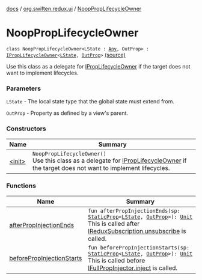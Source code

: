 [docs](../../index.md) / [org.swiften.redux.ui](../index.md) / [NoopPropLifecycleOwner](./index.md)

# NoopPropLifecycleOwner

`class NoopPropLifecycleOwner<LState : `[`Any`](https://kotlinlang.org/api/latest/jvm/stdlib/kotlin/-any/index.html)`, OutProp> : `[`IPropLifecycleOwner`](../-i-prop-lifecycle-owner/index.md)`<`[`LState`](index.md#LState)`, `[`OutProp`](index.md#OutProp)`>` [(source)](https://github.com/protoman92/KotlinRedux/tree/master/common/common-ui/src/main/kotlin/org/swiften/redux/ui/Container.kt#L36)

Use this class as a delegate for [IPropLifecycleOwner](../-i-prop-lifecycle-owner/index.md) if the target does not want to implement
lifecycles.

### Parameters

`LState` - The local state type that the global state must extend from.

`OutProp` - Property as defined by a view's parent.

### Constructors

| Name | Summary |
|---|---|
| [&lt;init&gt;](-init-.md) | `NoopPropLifecycleOwner()`<br>Use this class as a delegate for [IPropLifecycleOwner](../-i-prop-lifecycle-owner/index.md) if the target does not want to implement lifecycles. |

### Functions

| Name | Summary |
|---|---|
| [afterPropInjectionEnds](after-prop-injection-ends.md) | `fun afterPropInjectionEnds(sp: `[`StaticProp`](../-static-prop/index.md)`<`[`LState`](index.md#LState)`, `[`OutProp`](index.md#OutProp)`>): `[`Unit`](https://kotlinlang.org/api/latest/jvm/stdlib/kotlin/-unit/index.html)<br>This is called after [IReduxSubscription.unsubscribe](../../org.swiften.redux.core/-i-redux-subscription/unsubscribe.md) is called. |
| [beforePropInjectionStarts](before-prop-injection-starts.md) | `fun beforePropInjectionStarts(sp: `[`StaticProp`](../-static-prop/index.md)`<`[`LState`](index.md#LState)`, `[`OutProp`](index.md#OutProp)`>): `[`Unit`](https://kotlinlang.org/api/latest/jvm/stdlib/kotlin/-unit/index.html)<br>This is called before [IFullPropInjector.inject](../-i-prop-injector/inject.md) is called. |
